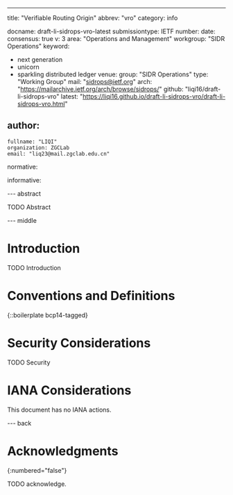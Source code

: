 ---
title: "Verifiable Routing Origin"
abbrev: "vro"
category: info

docname: draft-li-sidrops-vro-latest
submissiontype: IETF 
number:
date:
consensus: true
v: 3
area: "Operations and Management"
workgroup: "SIDR Operations"
keyword:
 - next generation
 - unicorn
 - sparkling distributed ledger
venue:
  group: "SIDR Operations"
  type: "Working Group"
  mail: "sidrops@ietf.org"
  arch: "https://mailarchive.ietf.org/arch/browse/sidrops/"
  github: "liqi16/draft-li-sidrops-vro"
  latest: "https://liqi16.github.io/draft-li-sidrops-vro/draft-li-sidrops-vro.html"

author:
 -
    fullname: "LIQI"
    organization: ZGCLab
    email: "liq23@mail.zgclab.edu.cn"

normative:

informative:


--- abstract

TODO Abstract


--- middle

# Introduction

TODO Introduction


# Conventions and Definitions

{::boilerplate bcp14-tagged}


# Security Considerations

TODO Security


# IANA Considerations

This document has no IANA actions.


--- back

# Acknowledgments
{:numbered="false"}

TODO acknowledge.
